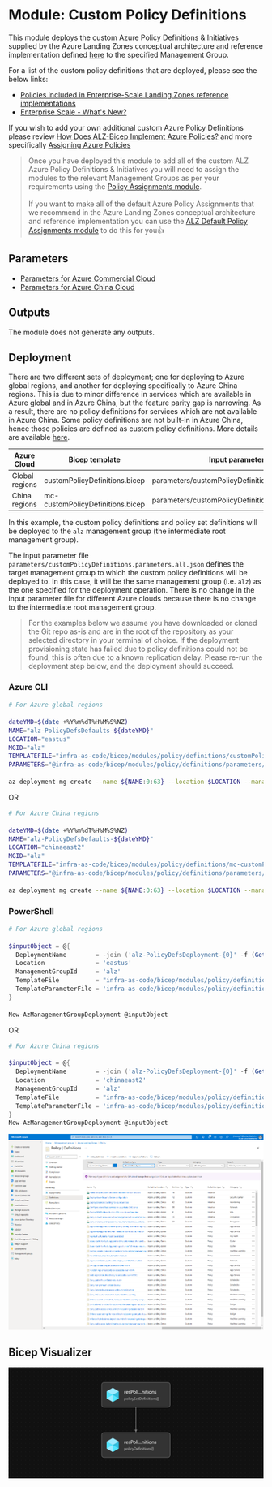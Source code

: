 # Module: Custom Policy Definitions

This module deploys the custom Azure Policy Definitions & Initiatives supplied by the Azure Landing Zones conceptual architecture and reference implementation defined [here](https://learn.microsoft.com/azure/cloud-adoption-framework/ready/enterprise-scale/architecture) to the specified Management Group.

For a list of the custom policy definitions that are deployed, please see the below links:

- [Policies included in Enterprise-Scale Landing Zones reference implementations](https://github.com/Azure/Enterprise-Scale/blob/main/docs/ESLZ-Policies.md)
- [Enterprise Scale - What's New?](https://github.com/Azure/Enterprise-Scale/wiki/Whats-new)

If you wish to add your own additional custom Azure Policy Definitions please review [How Does ALZ-Bicep Implement Azure Policies?](https://github.com/Azure/ALZ-Bicep/wiki/PolicyDeepDive) and more specifically [Assigning Azure Policies](https://github.com/Azure/ALZ-Bicep/wiki/AssigningPolicies)

> Once you have deployed this module to add all of the custom ALZ Azure Policy Definitions & Initiatives you will need to assign the modules to the relevant Management Groups as per your requirements using the [Policy Assignments module](../assignments/README.md). <br><br>
> If you want to make all of the default Azure Policy Assignments that we recommend in the Azure Landing Zones conceptual architecture and reference implementation you can use the [ALZ Default Policy Assignments module](../assignments/alzDefaults/README.md) to do this for you👍

## Parameters

- [Parameters for Azure Commercial Cloud](generateddocs/customPolicyDefinitions.bicep.md)
- [Parameters for Azure China Cloud](generateddocs/mc-customPolicyDefinitions.bicep.md)

## Outputs

The module does not generate any outputs.

## Deployment

There are two different sets of deployment; one for deploying to Azure global regions, and another for deploying specifically to Azure China regions. This is due to minor difference in services which are available in Azure global and in Azure China, but the feature parity gap is narrowing. As a result, there are no policy definitions for services which are not available in Azure China. Some policy definitions are not built-in in Azure China, hence those policies are defined as custom policy definitions. More details are available [here](https://github.com/Azure/Enterprise-Scale/pull/802).

 | Azure Cloud    | Bicep template                     | Input parameters file                             |
 | -------------- | ---------------------------------- | ------------------------------------------------- |
 | Global regions | customPolicyDefinitions.bicep    | parameters/customPolicyDefinitions.parameters.all.json |
 | China regions  | mc-customPolicyDefinitions.bicep | parameters/customPolicyDefinitions.parameters.all.json |

In this example, the custom policy definitions and policy set definitions will be deployed to the `alz` management group (the intermediate root management group).

The input parameter file `parameters/customPolicyDefinitions.parameters.all.json` defines the target management group to which the custom policy definitions will be deployed to. In this case, it will be the same management group (i.e. `alz`) as the one specified for the deployment operation. There is no change in the input parameter file for different Azure clouds because there is no change to the intermediate root management group.

> For the examples below we assume you have downloaded or cloned the Git repo as-is and are in the root of the repository as your selected directory in your terminal of choice.
> If the deployment provisioning state has failed due to policy definitions could not be found, this is often due to a known replication delay. Please re-run the deployment step below, and the deployment should succeed.

### Azure CLI

```bash
# For Azure global regions

dateYMD=$(date +%Y%m%dT%H%M%S%NZ)
NAME="alz-PolicyDefsDefaults-${dateYMD}"
LOCATION="eastus"
MGID="alz"
TEMPLATEFILE="infra-as-code/bicep/modules/policy/definitions/customPolicyDefinitions.bicep"
PARAMETERS="@infra-as-code/bicep/modules/policy/definitions/parameters/customPolicyDefinitions.parameters.all.json"

az deployment mg create --name ${NAME:0:63} --location $LOCATION --management-group-id $MGID --template-file $TEMPLATEFILE --parameters $PARAMETERS
```
OR
```bash
# For Azure China regions

dateYMD=$(date +%Y%m%dT%H%M%S%NZ)
NAME="alz-PolicyDefsDefaults-${dateYMD}"
LOCATION="chinaeast2"
MGID="alz"
TEMPLATEFILE="infra-as-code/bicep/modules/policy/definitions/mc-customPolicyDefinitions.bicep"
PARAMETERS="@infra-as-code/bicep/modules/policy/definitions/parameters/customPolicyDefinitions.parameters.all.json"

az deployment mg create --name ${NAME:0:63} --location $LOCATION --management-group-id $MGID --template-file $TEMPLATEFILE --parameters $PARAMETERS
```

### PowerShell

```powershell
# For Azure global regions

$inputObject = @{
  DeploymentName        = -join ('alz-PolicyDefsDeployment-{0}' -f (Get-Date -Format 'yyyyMMddTHHMMssffffZ'))[0..63]
  Location              = 'eastus'
  ManagementGroupId     = 'alz'
  TemplateFile          = "infra-as-code/bicep/modules/policy/definitions/customPolicyDefinitions.bicep"
  TemplateParameterFile = 'infra-as-code/bicep/modules/policy/definitions/parameters/customPolicyDefinitions.parameters.all.json'
}

New-AzManagementGroupDeployment @inputObject
```
OR
```powershell
# For Azure China regions

$inputObject = @{
  DeploymentName        = -join ('alz-PolicyDefsDeployment-{0}' -f (Get-Date -Format 'yyyyMMddTHHMMssffffZ'))[0..63]
  Location              = 'chinaeast2'
  ManagementGroupId     = 'alz'
  TemplateFile          = "infra-as-code/bicep/modules/policy/definitions/mc-customPolicyDefinitions.bicep"
  TemplateParameterFile = 'infra-as-code/bicep/modules/policy/definitions/parameters/customPolicyDefinitions.parameters.all.json'
}
New-AzManagementGroupDeployment @inputObject
```

![Example Deployment Output](media/exampleDeploymentOutput.png "Example Deployment Output")

## Bicep Visualizer

![Bicep Visualizer](media/bicepVisualizer.png "Bicep Visualizer")
